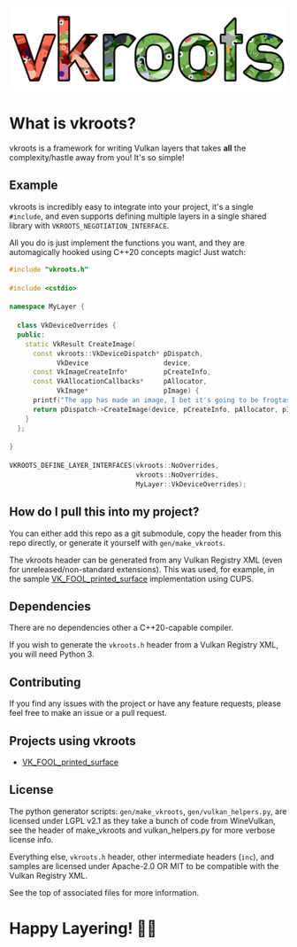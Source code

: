![vkroots logo](assets/vkroots.png)

# What is vkroots?

vkroots is a framework for writing Vulkan layers that takes **all** the complexity/hastle away from you! It's so simple!

## Example

vkroots is incredibly easy to integrate into your project, it's a single `#include`, and even supports
defining multiple layers in a single shared library with `VKROOTS_NEGOTIATION_INTERFACE`.

All you do is just implement the functions you want, and they are automagically hooked using C++20 concepts magic! Just watch:

```cpp
#include "vkroots.h"

#include <cstdio>

namespace MyLayer {

  class VkDeviceOverrides {
  public:
    static VkResult CreateImage(
      const vkroots::VkDeviceDispatch* pDispatch,
            VkDevice                   device,
      const VkImageCreateInfo*         pCreateInfo,
      const VkAllocationCallbacks*     pAllocator,
            VkImage*                   pImage) {
      printf("The app has made an image, I bet it's going to be frogtastically beautiful!\n");
      return pDispatch->CreateImage(device, pCreateInfo, pAllocator, pImage);
    }
  };

}

VKROOTS_DEFINE_LAYER_INTERFACES(vkroots::NoOverrides,
                                vkroots::NoOverrides,
                                MyLayer::VkDeviceOverrides);
```

## How do I pull this into my project?

You can either add this repo as a git submodule, copy the header from this repo directly, or generate it yourself with `gen/make_vkroots`.

The vkroots header can be generated from any Vulkan Registry XML (even for unreleased/non-standard extensions).
This was used, for example, in the sample [VK_FOOL_printed_surface](https://github.com/Joshua-Ashton/VkLayer_FOOL_printed_surface) implementation using CUPS.

## Dependencies

There are no dependencies other a C++20-capable compiler.

If you wish to generate the `vkroots.h` header from a Vulkan Registry XML, you will need Python 3.

## Contributing

If you find any issues with the project or have any feature requests, please feel free to make an issue or a pull request.

## Projects using vkroots

 - [VK_FOOL_printed_surface](https://github.com/Joshua-Ashton/VkLayer_FOOL_printed_surface)

## License

The python generator scripts: `gen/make_vkroots`, `gen/vulkan_helpers.py`, are
licensed under LGPL v2.1 as they take a bunch of code from WineVulkan, see the header of
make_vkroots and vulkan_helpers.py for more verbose license info.

Everything else, `vkroots.h` header, other intermediate headers (`inc`), and samples are licensed under Apache-2.0 OR MIT to be compatible
with the Vulkan Registry XML.

See the top of associated files for more information.

# Happy Layering! 🐸✨